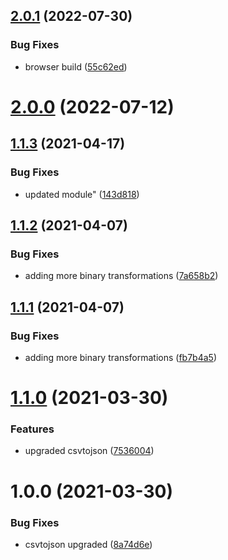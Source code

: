 ## [2.0.1](https://github.com/repetere/jsonstack-data/compare/v2.0.0...v2.0.1) (2022-07-30)


### Bug Fixes

* browser build ([55c62ed](https://github.com/repetere/jsonstack-data/commit/55c62ed26ebb4c90888a5a080b6da1fc208453d3))

# [2.0.0](https://github.com/repetere/jsonstack-data/compare/v1.1.3...v2.0.0) (2022-07-12)

## [1.1.3](https://github.com/repetere/jsonm-data/compare/v1.1.2...v1.1.3) (2021-04-17)


### Bug Fixes

* updated module" ([143d818](https://github.com/repetere/jsonm-data/commit/143d8184599ade768dddbff61397c267cf3ea4c4))

## [1.1.2](https://github.com/repetere/modelx-data/compare/v1.1.1...v1.1.2) (2021-04-07)


### Bug Fixes

* adding more binary transformations ([7a658b2](https://github.com/repetere/modelx-data/commit/7a658b23c0faeddb8d7581fa61b964a597dde8af))

## [1.1.1](https://github.com/repetere/modelx-data/compare/v1.1.0...v1.1.1) (2021-04-07)


### Bug Fixes

* adding more binary transformations ([fb7b4a5](https://github.com/repetere/modelx-data/commit/fb7b4a5195746d53fee8fd49e2df6b20704e6335))

# [1.1.0](https://github.com/repetere/modelx-data/compare/v1.0.0...v1.1.0) (2021-03-30)


### Features

* upgraded csvtojson ([7536004](https://github.com/repetere/modelx-data/commit/753600468f885ce66985aa2e1f2f82cbc6cd5527))

# 1.0.0 (2021-03-30)


### Bug Fixes

* csvtojson upgraded ([8a74d6e](https://github.com/repetere/modelx-data/commit/8a74d6ed143413e1e1ea8edb1527d94b3c73e3a6))
